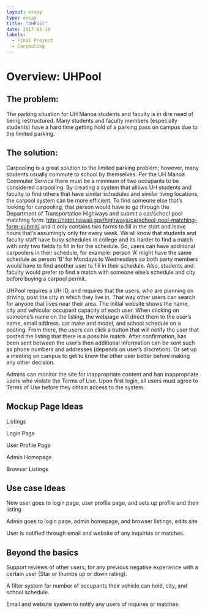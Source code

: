 ```yaml
---
layout: essay
type: essay
title: "UHPool"
date: 2017-03-18
labels:
  - Final Project
  - Carpooling
---
```


# Overview: UHPool

## The problem: 
The parking situation for UH Manoa students and faculty is in dire need of being restructured. Many students and faculty members (especially students) have a hard time getting hold of a parking pass on campus due to the limited parking.

## The solution: 
Carpooling is a great solution to the limited parking problem; however, many students usually commute to school by themselves. Per the UH Manoa Commuter Service there must be a minimum of two occupants to be considered carpooling. By creating a system that allows UH students and faculty to find others that have similar schedules and similar living locations, the carpool system can be more efficient. To find someone else that’s looking for carpooling, that person would have to go through the Department of Transportation Highways and submit a car/school pool matching form: http://hidot.hawaii.gov/highways/carschool-pool-matching-form-submit/ and it only contains two forms to fill in the start and leave hours that’s assumingly only for every week. We all know that students and faculty staff have busy schedules in college and its harder to find a match with only two fields to fill in for the schedule. So, users can have additional carpoolers in their schedule, for example: person ‘A’ might have the same schedule as person ‘B’ for Mondays to Wednesdays so both party members would have to find another user to fill in their schedule. Also, students and faculty would prefer to find a match with someone else’s schedule and city before buying a carpool permit. 


UHPool requires a UH ID, and requires that the users, who are planning on driving, post the city in which they live in. That way other users can search for anyone that lives near their area. The initial website shows the name, city and vehicular occupant capacity of each user. When clicking on someone’s name on the listing, the webpage will direct them to the user’s name, email address, car make and model, and school schedule on a posting. From there, the users can click a button that will notify the user that posted the listing that there is a possible match. After confirmation, has been sent between the user’s then additional information can be sent such as phone numbers and addresses (depends on user’s discretion). Or set up a meeting on campus to get to know the other user better before making any other decision. 

Admins can monitor the site for inappropriate content and ban inappropriate users who violate the Terms of Use.
Upon first login, all users must agree to Terms of Use before they obtain access to the system.


## Mockup Page Ideas


Listings

Login Page

User Profile Page

Admin Homepage

Browser Listings


## Use case Ideas


New user goes to login page, user profile page, and sets up profile and their listing

Admin goes to login page, admin homepage, and browser listings, edits site

User is notified through email and website of any inquiries or matches.


## Beyond the basics


Support reviews of other users, for any previous negative experience with a certain user (Star or thumbs up or down rating).

A filter system for number of occupants their vehicle can hold, city, and school schedule.

Email and website system to notify any users of inquires or matches. 
